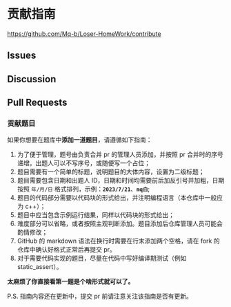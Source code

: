 # 贡献指南

<https://github.com/Mq-b/Loser-HomeWork/contribute>

## Issues

## Discussion

## Pull Requests

### 贡献题目

如果你想要在题库中**添加一道题目**，请遵循如下指南：

1. 为了便于管理，题号由负责合并 pr 的管理人员添加，并按照 pr 合并时的序号递增。出题人可以不写序号，或随便写一个占位；
2. 题目需要有一个简单的标题，说明题目的大体内容，设置为二级标题；
3. 题目需要包含日期和出题人 ID，日期和时间均需要前后加反引号并加粗，日期按照 `年/月/日` 格式排列，示例：**`2023/7/21`**、**`mq白`**;
4. 题目的代码部分需要以代码块的形式给出，并注明编程语言（本仓库中一般应为 c++）；
5. 题目中应当包含示例运行结果，同样以代码块的形式给出；
6. 难度部分可以省略，或者按照主观判断添加。题目添加后仓库管理人员可能会酌情修改；
7. GitHub 的 markdown 语法在换行时需要在行末添加两个空格，请在 fork 的仓库中确认好格式正常后再提交 pr。
8. 对于需要代码实现的题目，尽量在代码中写好编译期测试（例如 static_assert）。

**太麻烦了你直接看第一题是个啥形式就可以了。**

P.S. 指南内容还在更新中，提交 pr 前请注意关注该指南是否有更新。
